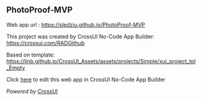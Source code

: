 ## PhotoProof-MVP
Web app url : https://sledziu.github.io/PhotoProof-MVP

This project was created by CrossUI No-Code App Builder: https://crossui.com/RADGithub

Based on template: https://linb.github.io/CrossUI_Assets/assets/projects/Simple/xui_project_tpl_Empty

Click [here](https://crossui.com/RADGithub/#!from=github&owner=sledziu&repo=PhotoProof-MVP) to edit this web app in CrossUI No-Code App Builder

<i>Powered by [CrossUI](https://crossui.com)</i>
